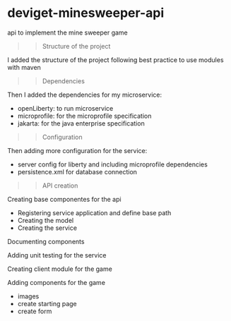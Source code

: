 # deviget-minesweeper-api
api to implement the mine sweeper game

>> Structure of the project

I added the structure of the project following best practice to use modules with maven

>> Dependencies

Then I added the dependencies for my microservice:

- openLiberty: to run microservice
- microprofile:  for the microprofile specification
- jakarta: for the java enterprise specification

>> Configuration

Then adding more configuration for the service:
- server config for liberty and including microprofile dependencies
- persistence.xml for database connection 

>> API creation

Creating base componentes for the api
- Registering service application and define base path
- Creating the model
- Creating the service

Documenting components

Adding unit testing for the service

Creating client module for the game

Adding components for the game

- images
- create starting page
- create form
 



